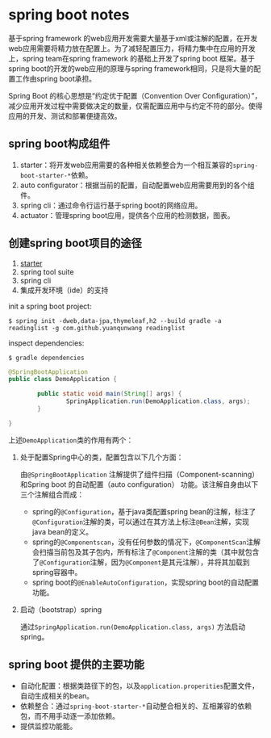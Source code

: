 # spring boot notes

基于spring framework 的web应用开发需要大量基于xml或注解的配置，在开发web应用需要将精力放在配置上。为了减轻配置压力，将精力集中在应用的开发上，spring team在spring framework 的基础上开发了spring boot 框架。基于spring boot的开发的web应用的原理与spring framework相同，只是将大量的配置工作由spring boot承担。

Spring Boot 的核心思想是“约定优于配置（Convention Over Configuration）”，减少应用开发过程中需要做决定的数量，仅需配置应用中与约定不符的部分。使得应用的开发、测试和部署便捷高效。

## spring boot构成组件

1. starter：将开发web应用需要的各种相关依赖整合为一个相互兼容的`spring-boot-starter-*`依赖。
2. auto configurator：根据当前的配置，自动配置web应用需要用到的各个组件。
3. spring cli：通过命令行运行基于spring boot的网络应用。
4. actuator：管理spring boot应用，提供各个应用的检测数据，图表。

## 创建spring boot项目的途径

1. [starter](start.spring.io)
2. spring tool suite
3. spring cli
4. 集成开发环境（ide）的支持



init a spring boot project:

```shell
$ spring init -dweb,data-jpa,thymeleaf,h2 --build gradle -a readinglist -g com.github.yuanqunwang readinglist
```

inspect dependencies:

```shell
$ gradle dependencies
```

```java
@SpringBootApplication
public class DemoApplication {

        public static void main(String[] args) {
                SpringApplication.run(DemoApplication.class, args);
        }

}
```

上述`DemoApplication`类的作用有两个：

1. 处于配置Spring中心的类，配置包含以下几个方面：

   由`@SpringBootApplication` 注解提供了组件扫描（Component-scanning）和Spring boot 的自动配置（auto configuration） 功能。该注解自身由以下三个注解组合而成：

   * spring的`@Configuration`，基于java类配置spring bean的注解，标注了`@Configuration`注解的类，可以通过在其方法上标注`@Bean`注解，实现java bean的定义。
   * spring的`@Componentscan`，没有任何参数的情况下，`@ComponentScan`注解会扫描当前包及其子包内，所有标注了`@Component`注解的类（其中就包含了`@Configuration`注解，因为`@Component`是其元注解），并将其加载到spring容器中。
   * spring boot的`@EnableAutoConfiguration`，实现spring boot的自动配置功能。

2. 启动（bootstrap）spring

   通过`SpringApplication.run(DemoApplication.class, args)` 方法启动spring。

## spring boot 提供的主要功能

* 自动化配置：根据类路径下的包，以及`application.properities`配置文件，自动生成相关的bean。
* 依赖整合：通过`spring-boot-starter-*`自动整合相关的、互相兼容的依赖包，而不用手动逐一添加依赖。
* 提供监控功能能。


